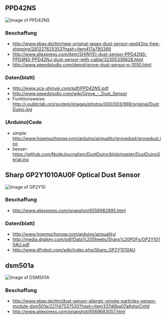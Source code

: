## PPD42NS

![Image of PPD42NS](https://raw.githubusercontent.com/opendata-stuttgart/meta/master/images/PPD42NS.jpg)

### Beschaffung

- http://www.ebay.de/itm/new-original-japan-dust-sensor-ppd42ns-free-shipping/281227625353?hash=item417a790389
- http://www.aliexpress.com/item/SHINYEI-dust-sensor-PPD42NS-PPD4NS-PPD42NJ-dust-sensor-with-cable/32305336628.html
- http://www.seeedstudio.com/depot/grove-dust-sensor-p-1050.html

### Daten(blatt)

- http://www.sca-shinyei.com/pdf/PPD42NS.pdf
- http://www.seeedstudio.com/wiki/Grove_-_Dust_Sensor
- Funktionsweise: http://i.publiclab.org/system/images/photos/000/003/998/original/DustDuino.jpg

### (Arduino)Code

- simple: http://www.howmuchsnow.com/arduino/airquality/grovedust/grovedust.ino
- besser: https://github.com/NodeJournalism/DustDuino/blob/master/DustDuinoSerial.ino


## Sharp GP2Y1010AU0F Optical Dust Sensor

![Image of GP2Y10](https://raw.githubusercontent.com/opendata-stuttgart/meta/master/images/GP2Y10.jpg)

### Beschaffung

- http://www.aliexpress.com/snapshot/6556982895.html

### Daten(blatt)

- http://www.howmuchsnow.com/arduino/airquality/
- http://media.digikey.com/pdf/Data%20Sheets/Sharp%20PDFs/GP2Y1010AU.pdf
- http://www.dfrobot.com/wiki/index.php/Sharp_GP2Y1010AU

## dsm501a

![Image of DSM501A](https://raw.githubusercontent.com/opendata-stuttgart/meta/master/images/DSM501A.jpg)

### Beschaffung

- http://www.ebay.de/itm/dust-sensor-allergic-smoke-particles-sensor-module-dsm501a/221147537530?hash=item337d6ba07a#shpCntId
- http://www.aliexpress.com/snapshot/6569683057.html
